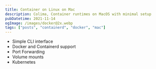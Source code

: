 ```yaml
---
title: Container on Linux on Mac
description: Colima, Container runtimes on MacOS with minimal setup
pubDatetime: 2021-11-14
ogImage: /images/docker@2x.webp
tags: ["posts", "containerd", "docker", "mac"]
---
```


- Simple CLI interface
- Docker and Containerd support
- Port Forwarding
- Volume mounts
- Kubernetes

